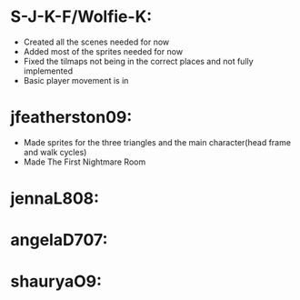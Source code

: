 # S-J-K-F/Wolfie-K:
- Created all the scenes needed for now
- Added most of the sprites needed for now
- Fixed the tilmaps not being in the correct places and not fully implemented
- Basic player movement is in








# jfeatherston09:
- Made sprites for the three triangles and the main character(head frame and walk cycles)
- Made The First Nightmare Room









# jennaL808:










# angelaD707:










# shauryaO9:









